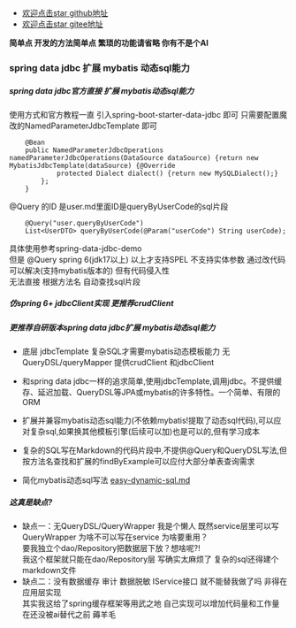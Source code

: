  
- [欢迎点击star github地址](https://github.com/VonChange/spring-data-jdbc-mybatis) 
- [欢迎点击star gitee地址](https://gitee.com/vonchange/spring-data-jdbc-mybatis)

**简单点 开发的方法简单点 繁琐的功能请省略 你有不是个AI**
### spring data jdbc 扩展 mybatis 动态sql能力
##### spring data jdbc官方直接 扩展 mybatis动态sql能力

使用方式和官方教程一直 引入spring-boot-starter-data-jdbc 即可
只需要配置魔改的NamedParameterJdbcTemplate 即可
```
    @Bean
    public NamedParameterJdbcOperations namedParameterJdbcOperations(DataSource dataSource) {return new MybatisJdbcTemplate(dataSource) {@Override
            protected Dialect dialect() {return new MySQLDialect();}
        };
    }
```
@Query 的ID 是user.md里面ID是queryByUserCode的sql片段
```
    @Query("user.queryByUserCode")
    List<UserDTO> queryByUserCode(@Param("userCode") String userCode);
```
具体使用参考spring-data-jdbc-demo  
但是 @Query spring 6(jdk17以上) 以上才支持SPEL 不支持实体参数
通过改代码可以解决(支持mybatis版本的) 但有代码侵入性  
无法直接 根据方法名 自动查找sql片段

##### 仿spring 6+ jdbcClient实现 更推荐crudClient
##### 更推荐自研版本spring data jdbc扩展 mybatis动态sql能力
* 底层 jdbcTemplate 复杂SQL才需要mybatis动态模板能力 无QueryDSL/queryMapper 提供crudClient 和jdbcClient

* 和spring data jdbc一样的追求简单,使用jdbcTemplate,调用jdbc。不提供缓存、延迟加载、QueryDSL等JPA或mybatis的许多特性。一个简单、有限的ORM

* 扩展并兼容mybatis动态sql能力(不依赖mybatis!提取了动态sql代码),可以应对复杂sql,如果换其他模板引擎(后续可以加)也是可以的,但有学习成本

* 复杂的SQL写在Markdown的代码片段中,不提供@Query和QueryDSL写法,但按方法名查找和扩展的findByExample可以应付大部分单表查询需求

* 简化mybatis动态sql写法 [easy-dynamic-sql.md](easy-dynamic-sql.md)

#####  这真是缺点?

- 缺点一：无QueryDSL/QueryWrapper 我是个懒人 既然service层里可以写QueryWrapper 为啥不可以写在service 为啥要重用？  
  要我独立个dao/Repository把数据层下放？想啥呢?!   
  我这个框架就只能在dao/Repository层 写确实太麻烦了 复杂的sql还得建个markdown文件
- 缺点二：没有数据缓存 审计 数据脱敏 IService接口 就不能替我做了吗 非得在应用层实现  
其实我这给了spring缓存框架等用武之地 自己实现可以增加代码量和工作量 在还没被ai替代之前 薅羊毛